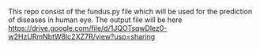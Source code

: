 This repo consist of the fundus.py file which will be used for the prediction of diseases in human eye.
The output file will be here https://drive.google.com/file/d/1JQOTsqwDlez0-w2HzURmNbtW8Ic2XZ7R/view?usp=sharing
